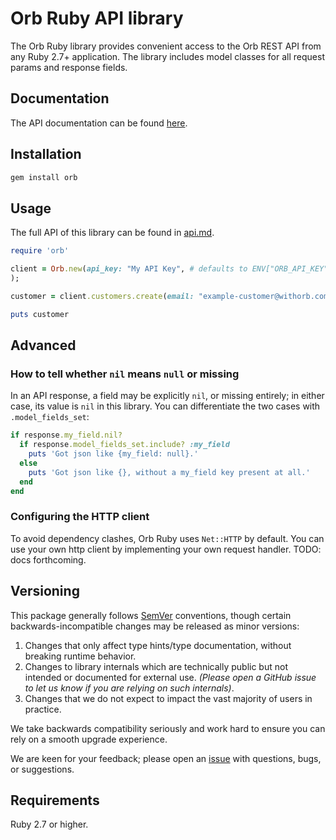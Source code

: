 # Orb Ruby API library

The Orb Ruby library provides convenient access to the Orb REST API from any Ruby 2.7+
application. The library includes model classes for all request params and response fields.

## Documentation

The API documentation can be found [here](https://www.withorb.com/https://docs.withorb.com/reference/api-reference).

## Installation

```sh
gem install orb
```

## Usage

The full API of this library can be found in [api.md](https://www.github.com/orbcorp/orb-ruby/blob/main/api.md).

```ruby
require 'orb'

client = Orb.new(api_key: "My API Key", # defaults to ENV["ORB_API_KEY"]
);

customer = client.customers.create(email: "example-customer@withorb.com", name: "My Customer");

puts customer
```

## Advanced

### How to tell whether `nil` means `null` or missing

In an API response, a field may be explicitly `nil`, or missing entirely; in either case, its value is `nil` in this library. You can differentiate the two cases with `.model_fields_set`:

```ruby
if response.my_field.nil?
  if response.model_fields_set.include? :my_field
    puts 'Got json like {my_field: null}.'
  else
    puts 'Got json like {}, without a my_field key present at all.'
  end
end
```

### Configuring the HTTP client

To avoid dependency clashes, Orb Ruby uses `Net::HTTP` by default. You can use your own http client by implementing your own request handler. TODO: docs forthcoming.

## Versioning

This package generally follows [SemVer](https://semver.org/spec/v2.0.0.html) conventions, though certain backwards-incompatible changes may be released as minor versions:

1. Changes that only affect type hints/type documentation, without breaking runtime behavior.
2. Changes to library internals which are technically public but not intended or documented for external use. _(Please open a GitHub issue to let us know if you are relying on such internals)_.
3. Changes that we do not expect to impact the vast majority of users in practice.

We take backwards compatibility seriously and work hard to ensure you can rely on a smooth upgrade experience.

We are keen for your feedback; please open an [issue](https://www.github.com/orbcorp/orb-ruby/issues) with questions, bugs, or suggestions.

## Requirements

Ruby 2.7 or higher.
